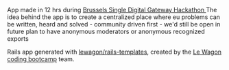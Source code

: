  App made in 12 hrs during [ Brussels Single Digital Gateway Hackathon ](http://ec.europa.eu/growth/content/single-digital-gateway-hackathon-brussels-edition_en)
  The idea behind the app is to create a centralized place where eu problems can be written, heard and solved - community driven first - we'd still be open in future plan to have anonymous moderators or anonymous recognized exports 
  
Rails app generated with [lewagon/rails-templates](https://github.com/lewagon/rails-templates), created by the [Le Wagon coding bootcamp](https://www.lewagon.com) team.

